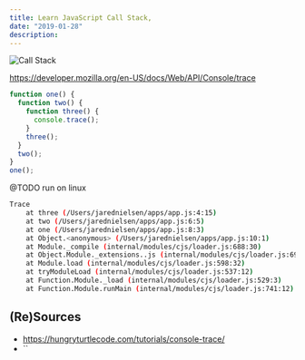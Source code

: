 ```yaml
---
title: Learn JavaScript Call Stack,
date: "2019-01-28"
description:
---
```

![Call Stack](./jared-nielsen-javascript-call-stack.png)

https://developer.mozilla.org/en-US/docs/Web/API/Console/trace

```js
function one() {
  function two() {
    function three() {
      console.trace();
    }
    three();
  }
  two();
}
one();
```

@TODO run on linux
```sh
Trace
    at three (/Users/jarednielsen/apps/app.js:4:15)
    at two (/Users/jarednielsen/apps/app.js:6:5)
    at one (/Users/jarednielsen/apps/app.js:8:3)
    at Object.<anonymous> (/Users/jarednielsen/apps/app.js:10:1)
    at Module._compile (internal/modules/cjs/loader.js:688:30)
    at Object.Module._extensions..js (internal/modules/cjs/loader.js:699:10)
    at Module.load (internal/modules/cjs/loader.js:598:32)
    at tryModuleLoad (internal/modules/cjs/loader.js:537:12)
    at Function.Module._load (internal/modules/cjs/loader.js:529:3)
    at Function.Module.runMain (internal/modules/cjs/loader.js:741:12)
```










## (Re)Sources
* https://hungryturtlecode.com/tutorials/console-trace/
* ``
